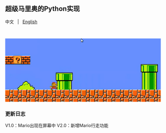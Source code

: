 ## 超级马里奥的Python实现
<p align="left">
    中文 &nbsp | &nbsp <a href="README.md">English</a>
</p>
<br>
<p align="center">
    <img src="./.asset/top_logo.png" 
<p>
<br>

### 更新日志
V1.0：Mario出现在屏幕中
V2.0：新增Mario行走功能

